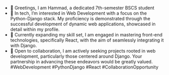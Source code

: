 - 👋 Greetings, I am Hammad, a dedicated 7th-semester BSCS student 
- 👀 In tech, I’m interested in Web Development with a focus on the Python-Django stack. My proficiency is demonstrated through the successful development of dynamic web applications, showcased in detail within my profile.
- 🌱 Currently expanding my skill set, I am engaged in mastering front-end technologies, specifically React, with the aim of seamlessly integrating it with Django.
- 💞️ Open to collaboration, I am actively seeking projects rooted in web development, particularly those centered around Django. Your partnership in advancing these endeavors would be greatly valued. #WebDevelopment #PythonDjango #React #CollaborationOpportunity


<!---
Hammad7106/Hammad7106 is a ✨ special ✨ repository because its `README.md` (this file) appears on your GitHub profile.
You can click the Preview link to take a look at your changes.
--->

